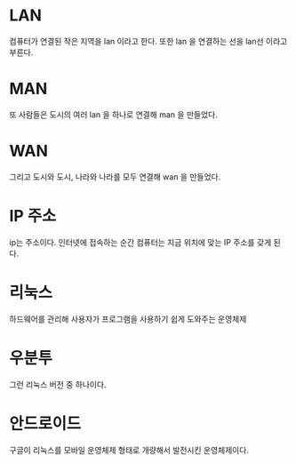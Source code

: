 # LAN

컴퓨터가 연결된 작은 지역을 lan 이라고 한다.
또한 lan 을 연결하는 선을 lan선 이라고 부른다.

# MAN

또 사람들은 도시의 여러 lan 을 하나로 연결해 man 을 만들었다.

# WAN

그리고 도시와 도시, 나라와 나라를 모두 연결해 wan 을 만들었다.

# IP 주소

ip는 주소이다. 인터넷에 접속하는 순간 컴퓨터는 지금 위치에 맞는 IP 주소를 갖게 된다.

# 리눅스

하드웨어를 관리해 사용자가 프로그램을 사용하기 쉽게 도와주는 운영체제

# 우분투

그런 리눅스 버전 중 하나이다.

# 안드로이드

구글이 리눅스를 모바일 운영체제 형태로 개량해서 발전시킨 운영체제이다.

